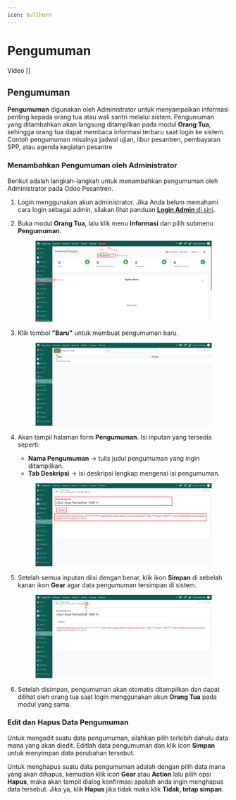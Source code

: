 ```yaml
---
icon: bullhorn
---
```


# Pengumuman

Video \[]

## Pengumuman

**Pengumuman** digunakan oleh Administrator untuk menyampaikan informasi penting kepada orang tua atau wali santri melalui sistem. Pengumuman yang ditambahkan akan langsung ditampilkan pada modul **Orang Tua**, sehingga orang tua dapat membaca informasi terbaru saat login ke sistem. Contoh pengumuman misalnya jadwal ujian, libur pesantren, pembayaran SPP, atau agenda kegiatan pesantre

### Menambahkan Pengumuman oleh Administrator

Berikut adalah langkah-langkah untuk menambahkan pengumuman oleh Administrator pada Odoo Pesantren.

1. Login menggunakan akun administrator. Jika Anda belum memahami cara login sebagai admin, silakan lihat panduan [**Login Admin** di sini](../../panduan-login/login-admin.md).
2.  Buka modul **Orang Tua**, lalu klik menu **Informasi** dan pilih submenu **Pengumuman**.

    <figure><img src="../../.gitbook/assets/images-556.png" alt=""><figcaption></figcaption></figure>


3.  Klik tombol **"Baru"** untuk membuat pengumuman baru.

    <figure><img src="../../.gitbook/assets/images-557.png" alt=""><figcaption></figcaption></figure>


4.  Akan tampil halaman form **Pengumuman**. Isi inputan yang tersedia seperti:

    * **Nama Pengumuman** → tulis judul pengumuman yang ingin ditampilkan.
    * **Tab Deskripsi** → isi deskripsi lengkap mengenai isi pengumuman.

    <figure><img src="../../.gitbook/assets/images-558.png" alt=""><figcaption></figcaption></figure>


5.  Setelah semua inputan diisi dengan benar, klik ikon **Simpan** di sebelah kanan ikon **Gear** agar data pengumuman tersimpan di sistem.

    <figure><img src="../../.gitbook/assets/images-559 (1).png" alt=""><figcaption></figcaption></figure>


6. Setelah disimpan, pengumuman akan otomatis ditampilkan dan dapat dilihat oleh orang tua saat login menggunakan akun **Orang Tua** pada modul yang sama.

### Edit dan Hapus Data Pengumuman

Untuk mengedit suatu data pengumuman, silahkan pilih terlebih dahulu data mana yang akan diedit. Editlah data pengumuman dan klik icon **Simpan** untuk menyimpan data perubahan tersebut.

Untuk menghapus suatu data pengumuman adalah dengan pilih data mana yang akan dihapus, kemudian klik icon **Gear** atau **Action** lalu pilih opsi **Hapus**, maka akan tampil dialog konfirmasi apakah anda ingin menghapus data tersebut. Jika ya, klik **Hapus** jika tidak maka klik **Tidak, tetap simpan**.
